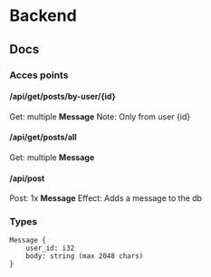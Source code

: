 # Backend
## Docs
### Acces points
#### /api/get/posts/by-user/{id}
 Get: multiple **Message**
 Note: Only from user {id}
#### /api/get/posts/all
 Get: multiple **Message**
#### /api/post
 Post: 1x **Message**
 Effect: Adds a message to the db
### Types
```
Message {
    user_id: i32
    body: string (max 2048 chars)
}
```
 

